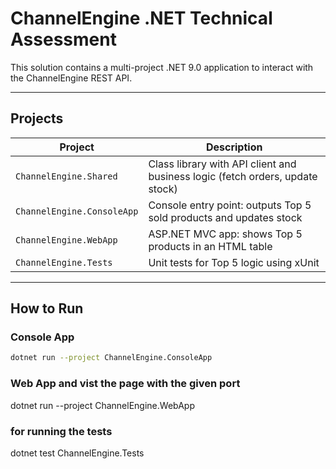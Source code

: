# ChannelEngine .NET Technical Assessment

This solution contains a multi-project .NET 9.0 application to interact with the ChannelEngine REST API.

---

## Projects

| Project                     | Description                                                                 |
|-----------------------------|-----------------------------------------------------------------------------|
| `ChannelEngine.Shared`      | Class library with API client and business logic (fetch orders, update stock) |
| `ChannelEngine.ConsoleApp`  | Console entry point: outputs Top 5 sold products and updates stock         |
| `ChannelEngine.WebApp`      | ASP.NET MVC app: shows Top 5 products in an HTML table                     |
| `ChannelEngine.Tests`       | Unit tests for Top 5 logic using xUnit                                     |

---

## How to Run

### Console App

```bash
dotnet run --project ChannelEngine.ConsoleApp
```
### Web App and vist the page with the given port
dotnet run --project ChannelEngine.WebApp


### for running the tests
dotnet test ChannelEngine.Tests